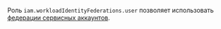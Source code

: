 Роль `iam.workloadIdentityFederations.user` позволяет использовать [федерации сервисных аккаунтов](../../../iam/concepts/workload-identity.md).

